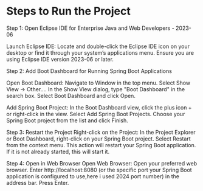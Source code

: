 Steps to Run the Project
==========================================================================
Step 1: Open Eclipse IDE for Enterprise Java and Web Developers - 2023-06

Launch Eclipse IDE:
Locate and double-click the Eclipse IDE icon on your desktop or find it through your system’s applications menu.
Ensure you are using Eclipse IDE version 2023-06 or later.

Step 2: Add Boot Dashboard for Running Spring Boot Applications

Open Boot Dashboard:
Navigate to Window in the top menu.
Select Show View -> Other....
In the Show View dialog, type "Boot Dashboard" in the search box.
Select Boot Dashboard and click Open.

Add Spring Boot Project:
In the Boot Dashboard view, click the plus icon + or right-click in the view.
Select Add Spring Boot Projects.
Choose your Spring Boot project from the list and click Finish.

Step 3: Restart the Project
Right-click on the Project:
In the Project Explorer or Boot Dashboard, right-click on your Spring Boot project.
Select Restart from the context menu.
This action will restart your Spring Boot application. If it is not already started, this will start it.

Step 4: Open in Web Browser
Open Web Browser:
Open your preferred web browser.
Enter http://localhost:8080 (or the specific port your Spring Boot application is configured to use,here i used 2024 port number) in the address bar.
Press Enter.
